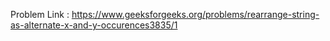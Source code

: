 Problem Link : https://www.geeksforgeeks.org/problems/rearrange-string-as-alternate-x-and-y-occurences3835/1